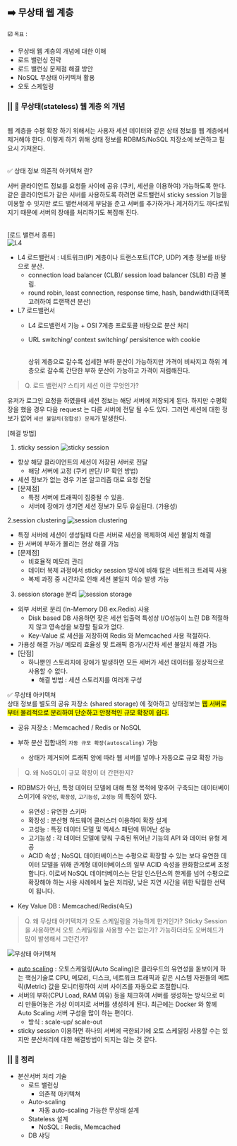 ## ➡️ 무상태 웹 계층 

☑️ `목표` : 
 - 무상태 웹 계층의 개념에 대한 이해
 - 로드 밸런싱 전략 
 - 로드 밸런싱 문제점 해결 방안 
 - NoSQL 무상태 아키텍쳐 활용 
 - 오토 스케일링 

### ||  🔸 무상태(stateless) 웹 계층 의 개념 
<br> 
웹 계층을 수평 확장 하기 위해서는 사용자 세션 데이터와 같은 상태 정보를 웹 계층에서 제거해야 한다.
이렇게 하기 위해 상태 정보를 RDBMS/NoSQL 저장소에 보관하고 필요시 가져온다. <br><br>

✅ 상태 정보 의존적 아키텍쳐 란? 

서버 클라이언트 정보를 요청들 사이에 공유 (쿠키, 세션을 이용하여) 가능하도록 한다. 같은 클라이언트가 같은 서버를 사용하도록 하려면 로드밸런서 sticky session 기능을 이용할 수 잇지만 로드 밸런서에게 부담을 준고 서버를 추가하거나 제거하기도 까다로워지기 때문에 서버의 장애를 처리하기도 복잡해 진다. <br>
<br>

[로드 밸런서 종류]      
![L4](/1%EC%9E%A5%20%EC%82%AC%EC%9A%A9%EC%9E%90%20%EC%88%98%EC%97%90%20%EB%94%B0%EB%A5%B8%20%EA%B7%9C%EB%AA%A8%20%ED%99%95%EC%9E%A5%EC%84%B1/stateless_architecture/img/%E3%85%A34.png)  

- L4 로드밸런서 : 네트워크(IP) 계층이나 트랜스포트(TCP, UDP) 계층 정보를 바탕으로 분산.      
  - connection load balancer (CLB)/ session load balancer (SLB) 라곱 불림.   
  - round robin, least connection, response time, hash, bandwidth(대역폭 고려하여 트랜잭션 분산) 
- L7 로드밸런서 
  - L4 로드밸런서 기능 + OSI 7계층 프로토콜 바탕으로 분산 처리   
  - URL switching/ context switching/ persisitence with cookie     

    <br> 
    상위 계층으로 갈수록 섬세한 부하 분산이 가능하지만 가격이 비싸지고 하위 계층으로 갈수록 간단한 부하 분산이 가능하고 가격이 저렴해진다.   
    <br>

> Q. 로드 밸런서? 스티키 세션 이란 무엇인가? 

유저가 로그인 요청을 하였을때 세션 정보는 해당 서버에 저장되게 된다. 하지만 수평확장을 했을 경우 다음 request 는 다른 서버에 전달 될 수도 있다. 그러면 세션에 대한 정보가 없어 `세션 불일치(정합성) 문제`가 발생한다. 
<br>

[해결 방법]
1. sticky session
 ![sticky session](/1%EC%9E%A5%20%EC%82%AC%EC%9A%A9%EC%9E%90%20%EC%88%98%EC%97%90%20%EB%94%B0%EB%A5%B8%20%EA%B7%9C%EB%AA%A8%20%ED%99%95%EC%9E%A5%EC%84%B1/stateless_architecture/img/sticky-session.png)

- 항상 해당 클라이언트의 세션이 저장된 서버로 전달
    - 해당 서버에 고정 (쿠키 판단/ IP 확인 방법)
- 세션 정보가 없는 경우 기본 알고리즘 대로  요청 전달 
- [문제점]
    - 특정 서버에 트래픽이 집중될 수 있음. 
    - 서버에 장애가 생기면 세션 정보가 모두 유실된다. (가용성)

2.session clustering 
 ![session clustering](/1%EC%9E%A5%20%EC%82%AC%EC%9A%A9%EC%9E%90%20%EC%88%98%EC%97%90%20%EB%94%B0%EB%A5%B8%20%EA%B7%9C%EB%AA%A8%20%ED%99%95%EC%9E%A5%EC%84%B1/stateless_architecture/img/session-clustering.png)
- 특정 서버에 세션이 생성될때 다른 서버로 세션을 복제하여 세션 불일치 해결 
- 한 서버에 부하가 몰리는 현상 해결 가능 
- [문제점]
    - 비효율적 메모리 관리
    - 데이터 복제 과정에서 sticky session 방식에 비해 많은 네트워크 트레픽 사용
    - 복제 과정 중 시간차로 인해 세션 불일치 이슈 발생 가능 

3. session storage 분리
![session storage](/1%EC%9E%A5%20%EC%82%AC%EC%9A%A9%EC%9E%90%20%EC%88%98%EC%97%90%20%EB%94%B0%EB%A5%B8%20%EA%B7%9C%EB%AA%A8%20%ED%99%95%EC%9E%A5%EC%84%B1/stateless_architecture/img/session-storage.png)
- 외부 서버로 분리 (In-Memory DB ex.Redis) 사용 
    - Disk based DB 사용하면 잦은 세션 입출력 특성상 I/O성능이 느린 DB 적절하지 않고 영속성을 보장할 필요가 없다. 
    - Key-Value 로 세션을 저장하여 Redis 와 Memcached 사용 적절하다. 
- 가용성 해결 가능/ 메모리 효율성 및 트래픽 증가/시간차 세션 불일치 해결 가능 
- [단점]
    - 하나뿐인 스토리지에 장애가 발생하면 모든 세버가 세션 데이터를 정상적으로 사용할 수 없다. 
       - 해결 방법 : 세션 스토리지를 여러개 구성 


✅ 무상태 아키텍쳐  <br>
상태 정보를 별도의 공유 저장소 (shared storage) 에 젖아하고 상태정보는 <mark>웹 서버로부터 물리적으로 분리하여 단순하고 안정적인 규모 확장이 쉽다. </mark>  

- 공유 저장소 : Memcached / Redis or NoSQL   

- 부하 분산 집합내의 `자동 규모 확장(autoscaling)` 가능 
    - 상태가 제거되어 트래픽 양에 따라 웹 서버를 넣어나 자동으로 규모 확장 가능 


> Q. 왜 NoSQL이 규모 확장이 더 간편한지? 
- RDBMS가 아닌, 특정 데이터 모델에 대해 특정 목적에 맞추어 구축되는 데이터베이스이기에 `유연성`, `확장성`, `고기능성`, `고성능` 의 특징이 있다. 
    - 유연성 : 유연한 스키마 
    - 확장성 : 분산형 하드웨어 클러스터 이용하여 확장 설계
    - 고성능 : 특정 데이터 모델 및 엑세스 패턴에 뛰어난 성능 
    - 고기능성 : 각 데이터 모델에 맞춰 구축된 뛰어난 기능의 API 와 데이터 유형 제공 
    - ACID 속성 ; NoSQL 데이터베이스는 수평으로 확장할 수 있는 보다 유연한 데이터 모델을 위해 관계형 데이터베이스의 일부 ACID 속성을 완화함으로써 조정합니다. 이로써 NoSQL 데이터베이스는 단일 인스턴스의 한계를 넘어 수평으로 확장해야 하는 사용 사례에서 높은 처리량, 낮은 지연 시간을 위한 탁월한 선택이 됩니다.

- Key Value DB : Memcached/Redis(속도)


> Q. 왜 무상태 아키텍처가 오토 스케일링을 가능하게 한거인가? Sticky Session을 사용하면서 오토 스케일링을 사용할 수는 없는가? 가능하더라도 오버헤드가 많이 발생해서 그런건가?     
  
![무상태 아키텍쳐](/1%EC%9E%A5%20%EC%82%AC%EC%9A%A9%EC%9E%90%20%EC%88%98%EC%97%90%20%EB%94%B0%EB%A5%B8%20%EA%B7%9C%EB%AA%A8%20%ED%99%95%EC%9E%A5%EC%84%B1/stateless_architecture/img/_2021-01-07__10.34.07.png)  

- [auto scaling](https://itwiki.kr/w/%EC%98%A4%ED%86%A0_%EC%8A%A4%EC%BC%80%EC%9D%BC%EB%A7%81) : 오토스케일링(Auto Scaling)은 클라우드의 유연성을 돋보이게 하는 핵심기술로 CPU, 메모리, 디스크, 네트워크 트래픽과 같은 시스템 자원들의 메트릭(Metric) 값을 모니터링하여 서버 사이즈를 자동으로 조절합니다.     
- 서버의 부하(CPU Load, RAM 여유) 등을 체크하여 서버를 생성하는 방식으로 미리 만들어놓은 가상 이미지로 서버를 생성하게 된다. 최근에는 Docker 와 함께 Auto Scaling 서버 구성을 많이 하는 편이다. 
    - 방식 : scale-up/ scale-out   
- sticky session 이용하면 하나의 서버에 극한되기에 오토 스케일링 사용할 수는 있지만 분산처리에 대한 해결방법이 되지는 않는 것 같다.  
  
### || 🚩 정리 
- 분산서버 처리 기술 
    - 로드 밸런싱
        - 의존적 아키텍쳐 
    - Auto-scaling 
        - 자동 auto-scaling 가능한 무상태 설계 
    - Stateless 설계 
        - NoSQL : Redis, Memcached
    - DB 샤딩 
